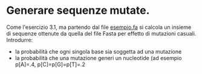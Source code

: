 # Generare sequenze mutate.

Come l'esercizio 3.1, ma partendo dal file [esempio.fa](../data/esempio.fa) si calcola un insieme di sequenze ottenute 
da quella del file Fasta per effetto di mutazioni casuali.
Introdurre:
*    la probabilità che ogni singola base sia soggetta ad una mutazione
*    la probabilità che una mutazione generi un nucleotide (ad esempio p[A]=.4, p[C]=p[G]=p[T]=.2
